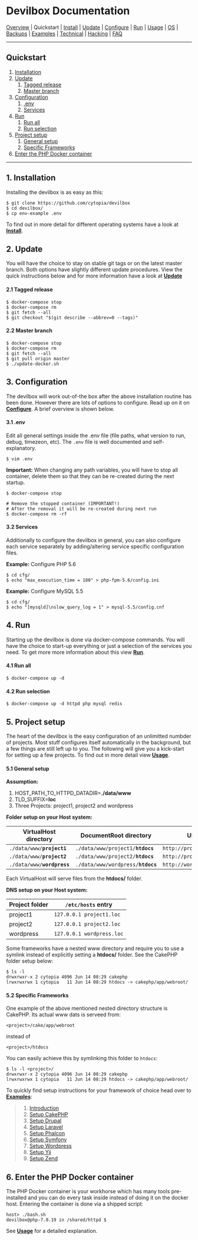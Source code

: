 # Devilbox Documentation

[Overview](README.md) |
Quickstart |
[Install](Install.md) |
[Update](Update.md) |
[Configure](Configure.md) |
[Run](Run.md) |
[Usage](Usage.md) |
[OS](OS.md) |
[Backups](Backups.md) |
[Examples](Examples.md) |
[Technical](Technical.md) |
[Hacking](Hacking.md) |
[FAQ](FAQ.md)

---

## Quickstart

1. [Installation](#1-installation)
2. [Update](#2-update)
    1. [Tagged release](#21-tagged-release)
    2. [Master branch](#22-master-branch)
3. [Configuration](#3-configuration)
    1. [.env](#31-env)
    2. [Services](#32-services)
4. [Run](#4-run)
    1. [Run all](#41-run-all)
    2. [Run selection](#42-run-selection)
5. [Project setup](#5-project-setup)
    1. [General setup](#51-general-setup)
    2. [Specific Frameworks](#52-specific-frameworks)
6. [Enter the PHP Docker container](#6-enter-the-php-docker-container)

---

## 1. Installation

Installing the devilbox is as easy as this:

```shell
$ git clone https://github.com/cytopia/devilbox
$ cd devilbox/
$ cp env-example .env
```

To find out in more detail for different operating systems have a look at **[Install](Install.md)**.

## 2. Update

You will have the choice to stay on stable git tags or on the latest master branch. Both options have slightly different update procedures. View the quick instructions below and for more information have a look at **[Update](Update.md)**

#### 2.1 Tagged release

```shell
$ docker-compose stop
$ docker-compose rm
$ git fetch --all
$ git checkout "$(git describe --abbrev=0 --tags)"
```

#### 2.2 Master branch

```shell
$ docker-compose stop
$ docker-compose rm
$ git fetch --all
$ git pull origin master
$ ./update-docker.sh
```


## 3. Configuration

The devilbox will work out-of-the box after the above installation routine has been done. However there are lots of options to configure. Read up on it on **[Configure](Configure.md)**. A brief overview is shown below.

#### 3.1 .env

Edit all general settings inside the .env file (file paths, what version to run, debug, timezeon, etc). The `.env` file is well documented and self-explanatory.

```shell
$ vim .env
```

**Important:** When changing any path variables, you will have to stop all container, delete them so that they can be re-created during the next startup.

```shell
$ docker-compose stop

# Remove the stopped container (IMPORTANT!)
# After the removal it will be re-created during next run
$ docker-compose rm -rf
```

#### 3.2 Services

Additionally to configure the devilbox in general, you can also configure each service separately by adding/altering service specific configuration files.

**Example:** Configure PHP 5.6
```shell
$ cd cfg/
$ echo "max_execution_time = 180" > php-fpm-5.6/config.ini
```

**Example:** Configure MySQL 5.5
```shell
$ cd cfg/
$ echo "[mysqld]\nslow_query_log = 1" > mysql-5.5/config.cnf
```


## 4. Run

Starting up the devilbox is done via docker-compose commands. You will have the choice to start-up everything or just a selection of the services you need. To get more more information about this view **[Run](Run.md)**.

#### 4.1 Run all

```shell
$ docker-compose up -d
```

#### 4.2 Run selection

```shell
$ docker-compose up -d httpd php mysql redis
```


## 5. Project setup

The heart of the devilbox is the easy configuration of an unlimitted numbder of projects. Most stuff configures itself automatically in the background, but a few things are still left up to you. The following will give you a kick-start for setting up a few projects. To find out in more detail view **[Usage](Usage.md)**.

#### 5.1 General setup

**Assumption:**

1. HOST_PATH_TO_HTTPD_DATADIR=**./data/www**
2. TLD_SUFFIX=**loc**
3. Three Projects: project1, project2 and wordpress

**Folder setup on your Host system:**

| VirtualHost directory | DocumentRoot directory      | URL                    |
|-----------------------|-----------------------------|------------------------|
| <code>./data/www/<b>project1</b></code> | <code>./data/www/project1/<b>htdocs</b></code> | `http://project1.loc`  |
| <code>./data/www/<b>project2</b></code> | <code>./data/www/project2/<b>htdocs</b></code>  | `http://project2.loc`  |
| <code>./data/www/<b>wordpress</b></code>| <code>./data/www/wordpress/<b>htdocs</b></code> | `http://wordpress.loc` |

Each VirtualHost will serve files from the **htdocs/** folder.

**DNS setup on your Host system:**

| Project folder | `/etc/hosts` entry         |
|----------------|----------------------------|
| project1       | `127.0.0.1 project1.loc` |
| project2       | `127.0.0.1 project2.loc` |
| wordpress      | `127.0.0.1 wordpress.loc`|

Some frameworks have a nested www directory and require you to use a symlink instead of explicitly setting a **htdocs/** folder. See the CakePHP folder setup below:

```shell
$ ls -l
drwxrwxr-x 2 cytopia 4096 Jun 14 08:29 cakephp
lrwxrwxrwx 1 cytopia   11 Jun 14 08:29 htdocs -> cakephp/app/webroot/
```

#### 5.2 Specific Frameworks

One example of the above mentioned nested directory structure is CakePHP. Its actual www dats is serveed from:

```shell
<project>/cake/app/webroot
```

instead of
```shell
<project>/htdocs
```

You can easily achieve this by symlinking this folder to `htdocs`:

```shell
$ ls -l <project>/
drwxrwxr-x 2 cytopia 4096 Jun 14 08:29 cakephp
lrwxrwxrwx 1 cytopia   11 Jun 14 08:29 htdocs -> cakephp/app/webroot/
```

To quickly find setup instructions for your framework of choice head over to **[Examples](Examples.md)**:

> 1. [Introduction](Examples.md#1-introduction)
> 2. [Setup CakePHP](Examples.md#2-setup-cakephp)
> 3. [Setup Drupal](Examples.md#3-setup-drupal)
> 4. [Setup Laravel](Examples.md#4-setup-laravel)
> 5. [Setup Phalcon](Examples.md#5-setup-phalcon)
> 6. [Setup Symfony](Examples.md#6-setup-symfony)
> 7. [Setup Wordpress](Examples.md#7-setup-wordpress)
> 8. [Setup Yii](Examples.md#8-setup-yii)
> 9. [Setup Zend](Examples.md#9-setup-zend)


## 6. Enter the PHP Docker container

The PHP Docker container is your workhorse which has many tools pre-installed and you can do every task inside instead of doing it on the docker host. Entering the container is done via a shipped script:

```shell
host> ./bash.sh
devilbox@php-7.0.19 in /shared/httpd $
```

See **[Usage](Usage.md)** for a detailed explanation.
